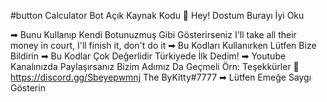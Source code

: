 #button Calculator Bot Açık Kaynak Kodu 
👀 Hey! Dostum Burayı İyi Oku

➡ Bunu Kullanıp Kendi Botunuzmuş Gibi Gösterirseniz  I'll take all their money in court, I'll finish it, don't do it 
➡ Bu Kodları Kullanırken Lütfen Bize Bildirin 
➡ Bu Kodlar Çok Değerlidir Türkiyede İlk Dedim!
➡ Youtube Kanalınızda Paylaşırsanız Bizim Adımız Da Geçmeli Örn: Teşekkürler 🔗 https://discord.gg/Sbeyepwmnj The ByKitty#7777
➡ Lütfen Emeğe Saygı Gösterin



